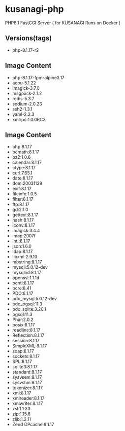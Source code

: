 # kusanagi-php
PHP8.1 FastCGI Server ( for KUSANAGI Runs on Docker )

## Versions(tags)
- php-8.1.17-r2

## Image Content
- php-8.1.17-fpm-alpine3.17
- acpu-5.1.22
- imagick-3.7.0
- msgpack-2.1.2
- redis-5.3.7
- sodium-2.0.23
- ssh2-1.3.1
- yaml-2.2.3
- xmlrpc:1.0.0RC3

## Image Content
- php:8.1.17
- bcmath:8.1.17
- bz2:1.0.6
- calendar:8.1.17
- ctype:8.1.17
- curl:7.65.1
- date:8.1.17
- dom:20031129
- exif:8.1.17
- fileinfo:1.0.5
- filter:8.1.17
- ftp:8.1.17
- gd:2.1.0
- gettext:8.1.17
- hash:8.1.17
- iconv:8.1.17
- imagick:3.4.4
- imap:2007f
- intl:8.1.17
- json:1.6.0
- ldap:8.1.17
- libxml:2.9.10
- mbstring:8.1.17
- mysqli:5.0.12-dev
- mysqlnd:8.1.17
- openssl:1.1.1d
- pcntl:8.1.17
- pcre:8.41
- PDO:8.1.17
- pdo_mysql:5.0.12-dev
- pdo_pgsql:11.3
- pdo_sqlite:3.20.1
- pgsql:11.3
- Phar:2.0.2
- posix:8.1.17
- readline:8.1.17
- Reflection:8.1.17
- session:8.1.17
- SimpleXML:8.1.17
- soap:8.1.17
- sockets:8.1.17
- SPL:8.1.17
- sqlite3:8.1.17
- standard:8.1.17
- sysvsem:8.1.17
- sysvshm:8.1.17
- tokenizer:8.1.17
- xml:8.1.17
- xmlreader:8.1.17
- xmlwriter:8.1.17
- xsl:1.1.33
- zip:1.15.6
- zlib:1.2.11
- Zend OPcache:8.1.17

